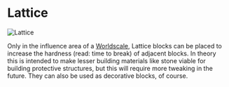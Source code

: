 # Lattice

![Lattice](block:betterwithaddons:lattice@0)

Only in the influence area of a [Worldscale](worldscale.md), Lattice blocks can be placed to increase the hardness (read: time to break) of adjacent blocks. In theory this is intended to make lesser building materials like stone viable for building protective structures, but this will require more tweaking in the future.
They can also be used as decorative blocks, of course.